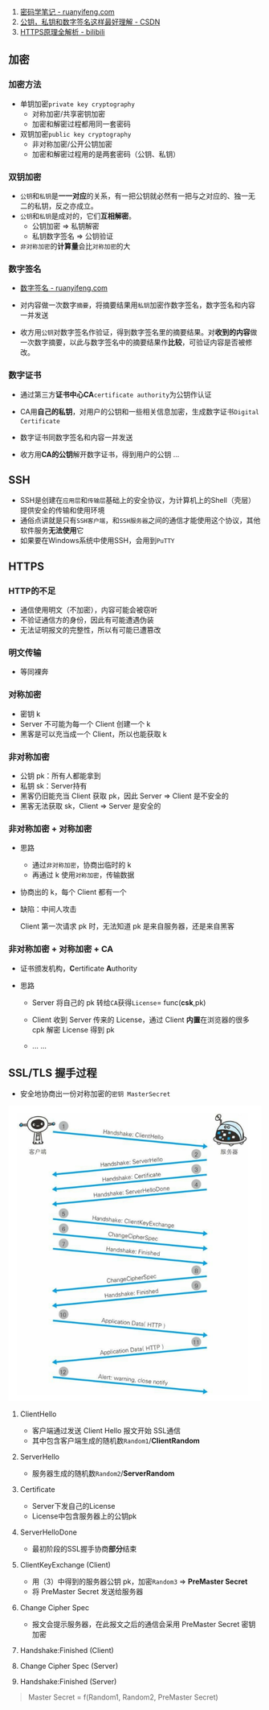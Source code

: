 1. [密码学笔记 - ruanyifeng.com](http://www.ruanyifeng.com/blog/2006/12/notes_on_cryptography.html)
2. [公钥，私钥和数字签名这样最好理解 - CSDN](https://blog.csdn.net/21aspnet/article/details/7249401)
3. [HTTPS原理全解析 - bilibili](https://www.bilibili.com/video/BV1w4411m7GL)

## 加密

### 加密方法

- 单钥加密`private key cryptography`
  - 对称加密/共享密钥加密
  - 加密和解密过程都用同一套密码
- 双钥加密`public key cryptography`
  - 非对称加密/公开公钥加密
  - 加密和解密过程用的是两套密码（公钥、私钥）

### 双钥加密

- `公钥`和`私钥`是**一一对应**的关系，有一把公钥就必然有一把与之对应的、独一无二的私钥，反之亦成立。
- `公钥`和`私钥`是成对的，它们**互相解密**。
  - 公钥加密 => 私钥解密
  - 私钥数字签名 => 公钥验证
- `非对称加密`的**计算量**会比`对称加密`的大

### 数字签名

- [数字签名 - ruanyifeng.com](http://www.ruanyifeng.com/blog/2011/08/what_is_a_digital_signature.html)

- 对内容做一次数字`摘要`，将摘要结果用`私钥`加密作数字签名，数字签名和内容一并发送
- 收方用`公钥`对数字签名作验证，得到数字签名里的摘要结果。对**收到的内容**做一次数字摘要，以此与数字签名中的摘要结果作**比较**，可验证内容是否被修改。

### 数字证书

- 通过第三方**证书中心CA**`certificate authority`为公钥作认证
- CA用**自己的私钥**，对用户的公钥和一些相关信息加密，生成数字证书`Digital Certificate`

- 数字证书同数字签名和内容一并发送
- 收方用**CA的公钥**解开数字证书，得到用户的公钥 ...

## SSH

- SSH是创建在`应用层`和`传输层`基础上的安全协议，为计算机上的Shell（壳层）提供安全的传输和使用环境
- 通俗点讲就是只有`SSH客户端`，和`SSH服务器`之间的通信才能使用这个协议，其他软件服务**无法使用**它
- 如果要在Windows系统中使用SSH，会用到`PuTTY`

## HTTPS

### HTTP的不足

- 通信使用明文（不加密），内容可能会被窃听
- 不验证通信方的身份，因此有可能遭遇伪装
- 无法证明报文的完整性，所以有可能已遭篡改

### 明文传输

- 等同裸奔

### 对称加密

- 密钥 k
- Server 不可能为每一个 Client 创建一个 k
- 黑客是可以充当成一个 Client，所以也能获取 k

### 非对称加密

- 公钥 pk：所有人都能拿到
- 私钥 sk：Server持有
- 黑客仍旧能充当 Client 获取 pk，因此 Server => Client 是不安全的
- 黑客无法获取 sk，Client => Server 是安全的

### 非对称加密 + 对称加密

- 思路
  - 通过`非对称加密`，协商出临时的 k
  - 再通过 k 使用`对称加密`，传输数据

- 协商出的 k，每个 Client 都有一个

- 缺陷：中间人攻击

  Client 第一次请求 pk 时，无法知道 pk 是来自服务器，还是来自黑客

### 非对称加密 + 对称加密 + CA

- 证书颁发机构，**C**ertificate **A**uthority

- 思路

  - Server 将自己的 pk 转给`CA`获得`License`= func(**csk**,pk)
  - Client 收到 Server 传来的 License，通过 Client **内置**在浏览器的很多 cpk 解密 License 得到 pk

  - ... ...

## SSL/TLS 握手过程

- 安全地协商出一份对称加密的`密钥 MasterSecret` 

![](../_images/image-20200712221742723.png)

1. ClientHello
   - 客户端通过发送 Client Hello 报文开始 SSL通信
   - 其中包含客户端生成的随机数`Random1`/**ClientRandom**
2. ServerHello
   - 服务器生成的随机数`Random2`/**ServerRandom**
3. Certificate
   - Server下发自己的License
   - License中包含服务器上的公钥pk
4. ServerHelloDone
   - 最初阶段的SSL握手协商**部分**结束

5. ClientKeyExchange (Client)
   - 用（3）中得到的服务器公钥 pk，加密`Random3` => **PreMaster Secret**
   - 将 PreMaster Secret 发送给服务器
6. Change Cipher Spec
   - 报文会提示服务器，在此报文之后的通信会采用 PreMaster Secret 密钥加密

7. Handshake:Finished (Client)
8. Change Cipher Spec (Server)
9. Handshake:Finished (Server)

> Master Secret = f(Random1, Random2, PreMaster Secret)

